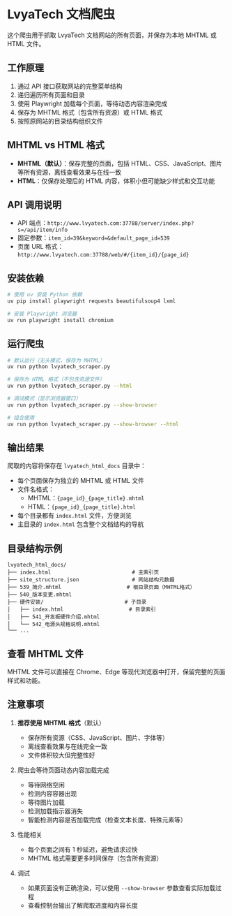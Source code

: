 # LvyaTech 文档爬虫

这个爬虫用于抓取 LvyaTech 文档网站的所有页面，并保存为本地 MHTML 或 HTML 文件。

## 工作原理

1. 通过 API 接口获取网站的完整菜单结构
2. 递归遍历所有页面和目录
3. 使用 Playwright 加载每个页面，等待动态内容渲染完成
4. 保存为 MHTML 格式（包含所有资源）或 HTML 格式
5. 按照原网站的目录结构组织文件

## MHTML vs HTML 格式

- **MHTML（默认）**：保存完整的页面，包括 HTML、CSS、JavaScript、图片等所有资源，离线查看效果与在线一致
- **HTML**：仅保存处理后的 HTML 内容，体积小但可能缺少样式和交互功能

## API 调用说明

- API 端点：`http://www.lvyatech.com:37788/server/index.php?s=/api/item/info`
- 固定参数：`item_id=39&keyword=&default_page_id=539`
- 页面 URL 格式：`http://www.lvyatech.com:37788/web/#/{item_id}/{page_id}`

## 安装依赖

```bash
# 使用 uv 安装 Python 依赖
uv pip install playwright requests beautifulsoup4 lxml

# 安装 Playwright 浏览器
uv run playwright install chromium
```

## 运行爬虫

```bash
# 默认运行（无头模式，保存为 MHTML）
uv run python lvyatech_scraper.py

# 保存为 HTML 格式（不包含资源文件）
uv run python lvyatech_scraper.py --html

# 调试模式（显示浏览器窗口）
uv run python lvyatech_scraper.py --show-browser

# 组合使用
uv run python lvyatech_scraper.py --show-browser --html
```

## 输出结果

爬取的内容将保存在 `lvyatech_html_docs` 目录中：

- 每个页面保存为独立的 MHTML 或 HTML 文件
- 文件名格式：
  - MHTML：`{page_id}_{page_title}.mhtml`
  - HTML：`{page_id}_{page_title}.html`
- 每个目录都有 `index.html` 文件，方便浏览
- 主目录的 `index.html` 包含整个文档结构的导航

## 目录结构示例

```
lvyatech_html_docs/
├── index.html                          # 主索引页
├── site_structure.json                 # 网站结构元数据
├── 539_简介.mhtml                     # 根目录页面（MHTML格式）
├── 540_版本变更.mhtml
├── 硬件安装/                          # 子目录
│   ├── index.html                     # 目录索引
│   ├── 541_开发板硬件介绍.mhtml
│   └── 542_电源头规格说明.mhtml
└── ...
```

## 查看 MHTML 文件

MHTML 文件可以直接在 Chrome、Edge 等现代浏览器中打开，保留完整的页面样式和功能。

## 注意事项

1. **推荐使用 MHTML 格式**（默认）
   - 保存所有资源（CSS、JavaScript、图片、字体等）
   - 离线查看效果与在线完全一致
   - 文件体积较大但完整性好

2. 爬虫会等待页面动态内容加载完成
   - 等待网络空闲
   - 检测内容容器出现
   - 等待图片加载
   - 检测加载指示器消失
   - 智能检测内容是否加载完成（检查文本长度、特殊元素等）

3. 性能相关
   - 每个页面之间有 1 秒延迟，避免请求过快
   - MHTML 格式需要更多时间保存（包含所有资源）
   
4. 调试
   - 如果页面没有正确渲染，可以使用 `--show-browser` 参数查看实际加载过程
   - 查看控制台输出了解爬取进度和内容长度
